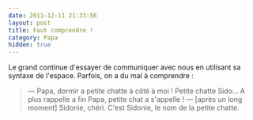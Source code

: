 ```yaml
---
date: 2011-12-11 21:33:56
layout: post
title: Faut comprendre !
category: Papa
hidden: true
---
```


Le grand continue d'essayer de communiquer avec nous en utilisant sa syntaxe de l'espace. Parfois, on a du mal à comprendre :

> —  Papa, dormir a petite chatte à côté à moi ! Petite chatte Sido... A plus rappelle a fin Papa, petite chat a s'appelle !
> —  [après un long moment] Sidonie, chéri. C'est Sidonie, le nom de la petite chatte.

